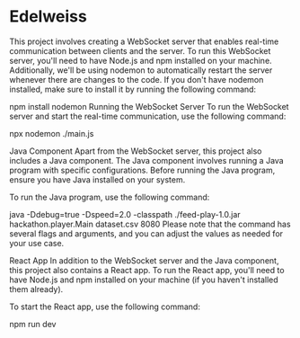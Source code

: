 # Edelweiss

This project involves creating a WebSocket server that enables real-time communication between clients and the server. To run this WebSocket server, you'll need to have Node.js and npm installed on your machine. Additionally, we'll be using nodemon to automatically restart the server whenever there are changes to the code. If you don't have nodemon installed, make sure to install it by running the following command:

npm install nodemon
Running the WebSocket Server
To run the WebSocket server and start the real-time communication, use the following command:


npx nodemon ./main.js


Java Component
Apart from the WebSocket server, this project also includes a Java component. The Java component involves running a Java program with specific configurations. Before running the Java program, ensure you have Java installed on your system.

To run the Java program, use the following command:

java -Ddebug=true -Dspeed=2.0 -classpath ./feed-play-1.0.jar hackathon.player.Main dataset.csv 8080
Please note that the command has several flags and arguments, and you can adjust the values as needed for your use case.

React App
In addition to the WebSocket server and the Java component, this project also contains a React app. To run the React app, you'll need to have Node.js and npm installed on your machine (if you haven't installed them already).

To start the React app, use the following command:

npm run dev
